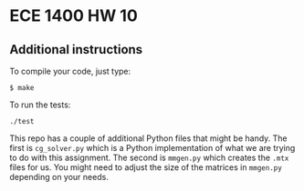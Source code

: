 # ECE 1400 HW 10

## Additional instructions

To compile your code, just type:
```
$ make
```
To run the tests:
```
./test
```
This repo has a couple of additional Python files that might be handy.  The first is ``cg_solver.py`` which is a Python implementation of what we are trying to do with this assignment.  The second is ``mmgen.py`` which creates the `.mtx` files for us.  You might need to adjust the size of the matrices in ``mmgen.py`` depending on your needs.
